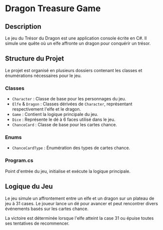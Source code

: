 # Dragon Treasure Game

## Description

Le jeu du Trésor du Dragon est une application console écrite en C#. Il simule une quête où un elfe affronte un dragon pour conquérir un trésor.

## Structure du Projet

Le projet est organisé en plusieurs dossiers contenant les classes et énumérations nécessaires pour le jeu.

### Classes

- `Character` : Classe de base pour les personnages du jeu.
- `Elfe` & `Dragon` : Classes dérivées de `Character`, représentant respectivement l'elfe et le dragon.
- `Game` : Contient la logique principale du jeu.
- `Dice` : Représente le dé à 6 faces utilisé dans le jeu.
- `ChanceCard` : Classe de base pour les cartes chance.

### Enums

- `ChanceCardType` : Énumération des types de cartes chance.

### Program.cs

Point d'entrée du jeu, initialise et exécute la logique principale.

## Logique du Jeu

Le jeu simule un affrontement entre un elfe et un dragon sur un plateau de jeu à 31 cases. Le joueur lance un dé pour avancer et peut rencontrer divers événements basés sur les cartes chance.

La victoire est déterminée lorsque l'elfe atteint la case 31 ou épuise toutes ses tentatives de recommencer.
